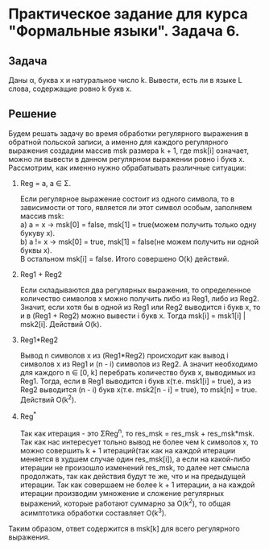 **Практическое задание для курса "Формальные языки". Задача 6.**
==========

Задача
----------
Даны α, буква x и натуральное число k. Вывести, есть ли в языке L слова,
содержащие ровно k букв x.

Решение
----------
Будем решать задачу во время обработки регулярного выражения в обратной польской записи, а именно для каждого регулярного выражения создадим массив msk размера k + 1, где msk[i] означает, можно ли вывести в данном регулярном выражении ровно i букв x. Рассмотрим, как именно нужно обрабатывать различные ситуации:

1. <p>Reg = a, a &in; &Sigma;.</p> Если регулярное выражение состоит из одного символа, то в зависимости от того, является ли этот символ особым, заполняем массив msk: <br> a) a = x &rightarrow; msk[0] = false, msk[1] = true(можем получить только одну букуву x).<br> b) a != x &rightarrow; msk[0] = true, msk[1] = false(не можем получить ни одной буквы x). <br> В остальном msk[i] = false. Итого совершено O(k) действий.
2. <p>Reg1 + Reg2</p> Если складываются два регулярных выражения, то определенное количество символов x можно получить либо из Reg1, либо из Reg2. Значит, если хотя бы в одной из Reg1 или Reg2 выводится i букв x, то и в (Reg1 + Reg2) можно вывести i букв x. Тогда msk[i] = msk1[i] | msk2[i]. Действий O(k). 
3. <p>Reg1*Reg2</p> Вывод n символов x из (Reg1*Reg2) происходит как вывод i символов x из Reg1 и (n - i) символов из Reg2. А значит необходимо для каждого n &in; [0, k] перебрать количество букв x, выводимых из Reg1. Тогда, если в Reg1 выводится i букв x(т.е. msk1[i] = true), а из Reg2 выводится (n - i) букв x(т.е. msk2[n - i] = true), то msk[n] = true. Действий O(k<sup>2</sup>).
4. <p>Reg<sup>*</sup></p> Так как итерация - это &Sigma;Reg<sup>n</sup>, то res_msk = res_msk + res_msk*msk. Так как нас интересует тольно вывод не более чем k символов x, то можно совершить k + 1 итераций(так как на каждой итерации меняется в худшем случае один res_msk[i]), а если на какой-либо итерации не произошло изменений res_msk, то далее нет смысла продолжать, так как действия будут те же, что и на предыдущей итерации. Так как совершаем не более k + 1 итерации, а на каждой итерации производим умножение и сложение регулярных выражений, которые работают суммарно за O(k<sup>2</sup>), то общая асимптотика обработки составляет O(k<sup>3</sup>).
Таким образом, ответ содержится в msk[k] для всего регулярного выражения. 
